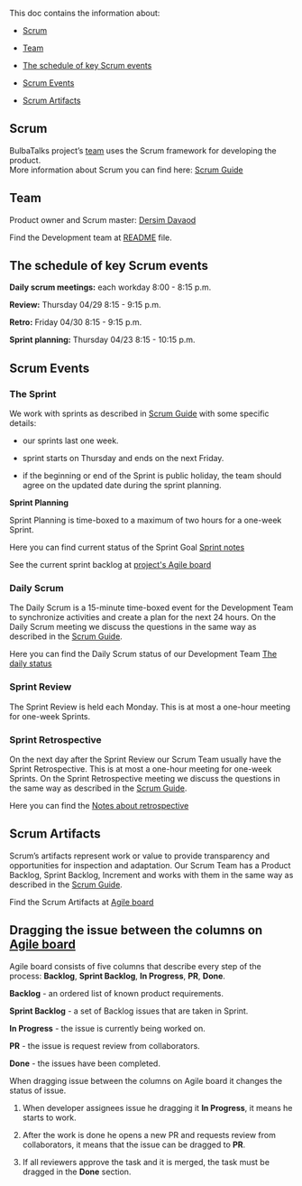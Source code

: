 This doc contains the information about:

 - [Scrum](#scrum)

 - [Team](#team)

 - [The schedule of key Scrum events](#the-schedule_of_key-Scrum-events)

 - [Scrum Events](#scrum-events)

 - [Scrum Artifacts](#scrum-artifacts)


## Scrum

BulbaTalks project’s [team](#team) uses the Scrum framework for developing the product.  
More information about Scrum you can find here: [Scrum Guide](https://www.scrumguides.org/docs/scrumguide/v2017/2017-Scrum-Guide-US.pdf#zoom=100) 

## Team

Product owner and Scrum master: [Dersim Davaod](https://github.com/dersim-davaod)

Find the Development team at [README](../README.md#authors) file.

## The schedule of key Scrum events

**Daily scrum meetings:** each workday 8:00 - 8:15 p.m.

**Review:** Thursday 04/29 8:15 - 9:15 p.m.

**Retro:** Friday 04/30 8:15 - 9:15 p.m.

**Sprint planning:** Thursday 04/23 8:15 - 10:15 p.m.

## Scrum Events

### The Sprint

We work with sprints as described in [Scrum Guide](https://www.scrumguides.org/docs/scrumguide/v2017/2017-Scrum-Guide-US.pdf#zoom=100) with some specific details:

  - our sprints last one week.

  - sprint starts on Thursday and ends on the next Friday.

  - if the beginning or end of the Sprint is public holiday, the team should agree on the updated date during the sprint planning.

**Sprint Planning**

Sprint Planning is time-boxed to a maximum of two hours for a one-week Sprint.

Here you can find current status of the Sprint Goal [Sprint notes](https://docs.google.com/document/d/1PxbVa85ZyZQN0tlnibdIgxR1PC301dWRXumpPnWi33w/edit)

See the current sprint backlog at [project's Agile board](https://github.com/dersim-davaod/CocoaHeads-iOS-School-Twitter-project/projects/1) 

### Daily Scrum

The Daily Scrum is a 15-minute time-boxed event for the Development Team to synchronize activities and create a plan for the next 24 hours. On the Daily Scrum meeting we discuss the questions in the same way as described in the [Scrum Guide](https://www.scrumguides.org/docs/scrumguide/v2017/2017-Scrum-Guide-US.pdf#zoom=100).

Here you can find the Daily Scrum status of our Development Team [The daily status](https://docs.google.com/spreadsheets/d/1swL2wWhy6hZb2XJzyvXoQbx3UiBeuGJYmSXoTl4N0NA/edit#gid=0)   

### Sprint Review

The Sprint Review is held each Monday. This is at most a one-hour meeting for one-week Sprints.

### Sprint Retrospective

On the next day after the Sprint Review our Scrum Team usually have the Sprint Retrospective. This is at most a one-hour meeting for one-week Sprints. On the Sprint Retrospective meeting we discuss the questions in the same way as described in the [Scrum Guide](https://www.scrumguides.org/docs/scrumguide/v2017/2017-Scrum-Guide-US.pdf#zoom=100).

Here you can find the [Notes about retrospective](https://docs.google.com/spreadsheets/d/17-9C6O2Z3nYUSz6iaBnfQODPEN3vocRj19LgzYjfdxg/edit#gid=0)

## **Scrum Artifacts**

Scrum’s artifacts represent work or value to provide transparency and opportunities for inspection and adaptation. Our Scrum Team has a Product Backlog, Sprint Backlog, Increment and works with them in the same way as described in the [Scrum Guide](https://www.scrumguides.org/docs/scrumguide/v2017/2017-Scrum-Guide-US.pdf#zoom=100).

Find the Scrum Artifacts at [Agile board](https://github.com/dersim-davaod/CocoaHeads-iOS-School-Twitter-project/projects/1)

## Dragging the issue between the columns on [Agile board](https://github.com/dersim-davaod/CocoaHeads-iOS-School-Twitter-project/projects/1)

Agile board consists of five columns that describe every step of the process: **Backlog**, **Sprint Backlog**, **In Progress**, **PR**, **Done**.

**Backlog** - an ordered list of known product requirements.

**Sprint Backlog** - a set of Backlog issues that are taken in Sprint.

**In Progress** - the issue is currently being worked on.

**PR** - the issue is request review from collaborators.

**Done** - the issues have been completed.

When dragging issue between the columns on Agile board it changes the status of issue.
1. When developer assignees issue he dragging it **In Progress**, it means he starts to work.

1. After the work is done he opens a new PR and requests review from collaborators, it means that the issue can be dragged to **PR**.

1. If all reviewers approve the task and it is merged, the task must be dragged in the **Done** section.  